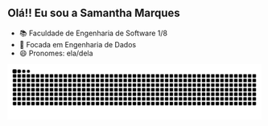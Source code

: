 ## Olá!! Eu sou a Samantha Marques

- 📚 Faculdade de Engenharia de Software 1/8
- 🎀 Focada em Engenharia de Dados
- 😄 Pronomes: ela/dela

<picture>
  <source media="(prefers-color-scheme: dark)" srcset="https://raw.githubusercontent.com/SamanthaMarques/SamanthaMarques/output/github-contribution-grid-snake-dark.svg">
  <source media="(prefers-color-scheme: light)" srcset="https://raw.githubusercontent.com/SamanthaMarques/SamanthaMarques/output/github-contribution-grid-snake.svg">
  <img alt="github contribution grid snake animation" src="https://raw.githubusercontent.com/SamanthaMarques/SamanthaMarques/output/github-contribution-grid-snake.svg">
</picture>
